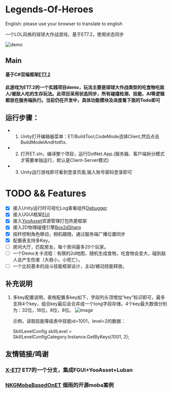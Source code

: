 # Legends-Of-Heroes
English: please use your browser to translate to english

一个LOL风格的球球大作战游戏，基于ET7.2，使用状态同步

![demo](https://user-images.githubusercontent.com/8274346/223324272-16e928ac-a06a-4117-a5fb-2345bcdf6ecd.gif)

## Main
#### 基于C#双端框架[ET7.2](https://github.com/egametang/ET)
#### 此游戏为ET7.2的一个实践项目demo，玩法主要是球球大作战类型的吃食物吃敌人/被敌人吃的生存玩法。此项目采用状态同步，所有碰撞检测、技能、AI等逻辑都放在服务端执行。当前仍在开发中，具体功能模块及进度看下面的Todo即可

## 运行步骤：
- 1. Unity打开编辑器菜单：ET/BuildTool,CodeMode选择Client,然后点击BuildModelAndHotfix.
- 2. 打开ET.sln，编译整个项目，运行DotNet.App.(服务器、客户端拆分模式才需要单独运行，默认是Client-Server模式)
- 3. Unity运行游戏即可看到登录页面,输入账号密码登录即可

# TODO && Features

- [x] 接入Unity运行时可视化Log查看组件[Debugger](https://github.com/FlameskyDexive/Debugger)
- [x] 接入UGUI框架[EUI](https://github.com/FlameskyDexive/Debugger)
- [x] 接入[YooAsset](https://github.com/tuyoogame/YooAsset)资源管理打包热更框架
- [x] 接入2D物理碰撞引擎[Box2dSharp](https://github.com/Zonciu/Box2DSharp)
- [x] 摇杆控制角色移动，相机跟随，通过服务端广播位置同步
- [x] 配置表支持多Key。
- [ ] 房间大厅，匹配房友，每个房间最多20个玩家。
- [ ] 一个Demo关卡流程：有限的2d地图，随机生成食物，吃食物会变大，碰到敌人会产生伤害（大吞小，小死亡）。
- [ ] 一个比较基本的战斗技能框架设计，主动/被动技能释放。

## 补充说明
1. 多key配置说明，表格配置多key如下，字段列头顶增加“key”标识即可，最多支持4个key，组合key最后会合并成一个long字段存储，4个key最大数值分别为：32位，16位，8位，8位。
![image](https://user-images.githubusercontent.com/8274346/223321430-a1825695-95b1-4f15-8bba-83dad8e0b84b.png)

      示例，读取技能等级表中技能id=1001，level=2的数据： 
    
      SkillLevelConfig skillLevel = SkillLevelConfigCategory.Instance.GetByKeys(1001, 2);

## 友情链接/鸣谢
### [X-ET7](https://github.com/IcePower/X-ET7) ET7的一个分支，集成FGUI+YooAsset+Luban 
### [NKGMobaBasedOnET](https://github.com/wqaetly/NKGMobaBasedOnET) 烟雨的开源moba案例
